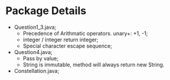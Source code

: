 # Package Details

* Question1_3.java; 
	- Precedence of Arithmatic operators. unary+: +1, -1; 
	- integer / integer return integer; 
	- Special character escape sequence;
* Question4.java;
	- Pass by value;
	- String is immutable, method will always return new String.
* Constellation.java;
